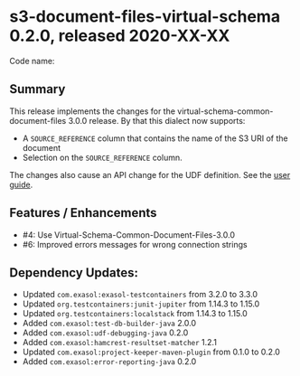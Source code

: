 # s3-document-files-virtual-schema 0.2.0, released 2020-XX-XX
 
Code name: 

## Summary

This release implements the changes for the virtual-schema-common-document-files 3.0.0 release.
By that this dialect now supports:
* A `SOURCE_REFERENCE` column that contains the name of the S3 URI of the document
* Selection on the `SOURCE_REFERENCE` column.

The changes also cause an API change for the UDF definition. See the [user guide](../user_guide/user_guide.md).

## Features / Enhancements

* #4: Use Virtual-Schema-Common-Document-Files-3.0.0
* #6: Improved errors messages for wrong connection strings

## Dependency Updates:

* Updated `com.exasol:exasol-testcontainers` from 3.2.0 to 3.3.0
* Updated `org.testcontainers:junit-jupiter` from 1.14.3 to 1.15.0
* Updated `org.testcontainers:localstack` from 1.14.3 to 1.15.0
* Added `com.exasol:test-db-builder-java` 2.0.0
* Added `com.exasol:udf-debugging-java` 0.2.0
* Added `com.exasol:hamcrest-resultset-matcher` 1.2.1
* Updated `com.exasol:project-keeper-maven-plugin` from 0.1.0 to 0.2.0
* Added `com.exasol:error-reporting-java` 0.2.0
